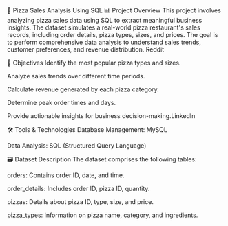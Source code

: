 🍕 Pizza Sales Analysis Using SQL
📊 Project Overview
This project involves analyzing pizza sales data using SQL to extract meaningful business insights. The dataset simulates a real-world pizza restaurant's sales records, including order details, pizza types, sizes, and prices. The goal is to perform comprehensive data analysis to understand sales trends, customer preferences, and revenue distribution.​
Reddit

🎯 Objectives
Identify the most popular pizza types and sizes.

Analyze sales trends over different time periods.

Calculate revenue generated by each pizza category.

Determine peak order times and days.

Provide actionable insights for business decision-making.​
LinkedIn

🛠️ Tools & Technologies
Database Management: MySQL

Data Analysis: SQL (Structured Query Language)

🗃️ Dataset Description
The dataset comprises the following tables:​

orders: Contains order ID, date, and time.

order_details: Includes order ID, pizza ID, quantity.

pizzas: Details about pizza ID, type, size, and price.

pizza_types: Information on pizza name, category, and ingredients.​

